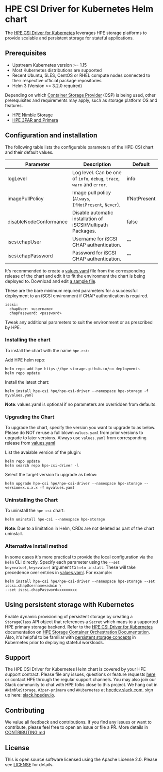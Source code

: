 # HPE CSI Driver for Kubernetes Helm chart

The [HPE CSI Driver for Kubernetes](https://scod.hpedev.io/csi_driver/index.html) leverages HPE storage platforms to provide scalable and persistent storage for stateful applications.

## Prerequisites

- Upstream Kubernetes version >= 1.15
- Most Kubernetes distributions are supported
- Recent Ubuntu, SLES, CentOS or RHEL compute nodes connected to their respective official package repositories
- Helm 3 (Version >= 3.2.0 required)

Depending on which [Container Storage Provider](https://scod.hpedev.io/container_storage_provider/index.html) (CSP) is being used, other prerequisites and requirements may apply, such as storage platform OS and features.

- [HPE Nimble Storage](https://scod.hpedev.io/container_storage_provider/hpe_nimble_storage/index.html)
- [HPE 3PAR and Primera](https://scod.hpedev.io/container_storage_provider/hpe_3par_primera/index.html)

## Configuration and installation

The following table lists the configurable parameters of the HPE-CSI chart and their default values.

|  Parameter                |  Description                                                           |  Default     |
|---------------------------|------------------------------------------------------------------------|--------------|
| logLevel                  | Log level. Can be one of `info`, `debug`, `trace`, `warn` and `error`. | info         |
| imagePullPolicy           | Image pull policy (`Always`, `IfNotPresent`, `Never`).                 | IfNotPresent |
| disableNodeConformance    | Disable automatic installation of iSCSI/Multipath Packages.            | false        |
| iscsi.chapUser            | Username for iSCSI CHAP authentication.                                | ""           |
| iscsi.chapPassword        | Password for iSCSI CHAP authentication.                                | ""           |

It's recommended to create a [values.yaml](https://github.com/hpe-storage/co-deployments/blob/master/helm/values/csi-driver) file from the corresponding release of the chart and edit it to fit the environment the chart is being deployed to. Download and edit [a sample file](https://github.com/hpe-storage/co-deployments/blob/master/helm/values/csi-driver).

These are the bare minimum required parameters for a successful deployment to an iSCSI environment if CHAP authentication is required.

```
iscsi:
  chapUser: <username>
  chapPassword: <password>
```

Tweak any additional parameters to suit the environment or as prescribed by HPE.

### Installing the chart

To install the chart with the name `hpe-csi`:

Add HPE helm repo:

```
helm repo add hpe https://hpe-storage.github.io/co-deployments
helm repo update
```

Install the latest chart:

```
helm install hpe-csi hpe/hpe-csi-driver --namespace hpe-storage -f myvalues.yaml
```

**Note**: values.yaml is optional if no parameters are overridden from defaults.

### Upgrading the Chart

To upgrade the chart, specify the version you want to upgrade to as below. Please do NOT re-use a full blown `values.yaml` from prior versions to upgrade to later versions. Always use `values.yaml` from corresponding release from [values.yaml](https://github.com/hpe-storage/co-deployments/blob/master/helm/values/csi-driver)

List the avaiable version of the plugin:

```
helm repo update
helm search repo hpe-csi-driver -l
```

Select the target version to upgrade as below:

```
helm upgrade hpe-csi hpe/hpe-csi-driver --namespace hpe-storage --version=x.x.x.x -f myvalues.yaml
```

### Uninstalling the Chart

To uninstall the `hpe-csi` chart:

```
helm uninstall hpe-csi --namespace hpe-storage
```

**Note**: Due to a limitation in Helm, CRDs are not deleted as part of the chart uninstall.

### Alternative install method

In some cases it's more practical to provide the local configuration via the `helm` CLI directly. Specify each parameter using the `--set key=value[,key=value]` argument to `helm install`. These will take precedence over entries in [values.yaml](https://github.com/hpe-storage/co-deployments/blob/master/helm/values/csi-driver). For example:

```
helm install hpe-csi hpe/hpe-csi-driver --namespace hpe-storage --set iscsi.chapUsername=admin \
--set iscsi.chapPassword=xxxxxxxx
```

## Using persistent storage with Kubernetes

Enable dynamic provisioning of persistent storage by creating a `StorageClass` API object that references a `Secret` which maps to a supported HPE primary storage backend. Refer to the [HPE CSI Driver for Kubernetes](https://scod.hpedev.io/csi_driver/using.html) documentation on [HPE Storage Container Orchestration Documentation](https://scod.hpedev.io/). Also, it's helpful to be familiar with [persistent storage concepts](https://kubernetes.io/docs/concepts/storage/volumes/) in Kubernetes prior to deploying stateful workloads.

## Support

The HPE CSI Driver for Kubernetes Helm chart is covered by your HPE support contract. Please file any issues, questions or feature requests [here](https://github.com/hpe-storage/co-deployments/issues) or contact HPE through the regular support channels. You may also join our Slack community to chat with HPE folks close to this project. We hang out in `#NimbleStorage`, `#3par-primera` and `#Kubernetes` at [hpedev.slack.com](https://hpedev.slack.com), sign up here: [slack.hpedev.io](https://slack.hpedev.io/).

## Contributing

We value all feedback and contributions. If you find any issues or want to contribute, please feel free to open an issue or file a PR. More details in [CONTRIBUTING.md](https://github.com/hpe-storage/co-deployments/blob/master/CONTRIBUTING.md)

## License

This is open source software licensed using the Apache License 2.0. Please see [LICENSE](https://github.com/hpe-storage/co-deployments/blob/master/LICENSE) for details.
